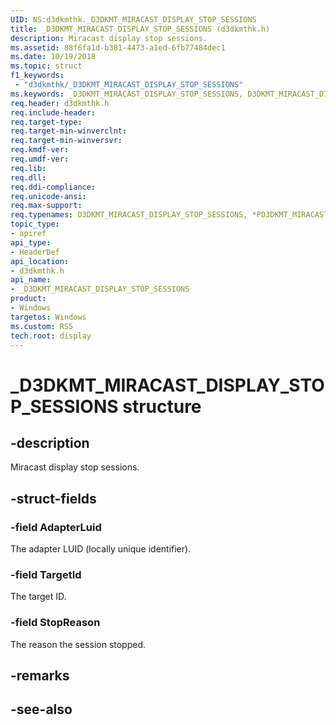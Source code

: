 ```yaml
---
UID: NS:d3dkmthk._D3DKMT_MIRACAST_DISPLAY_STOP_SESSIONS
title: _D3DKMT_MIRACAST_DISPLAY_STOP_SESSIONS (d3dkmthk.h)
description: Miracast display stop sessions.
ms.assetid: 88f6fa1d-b381-4473-a1ed-6fb77484dec1
ms.date: 10/19/2018
ms.topic: struct
f1_keywords:
 - "d3dkmthk/_D3DKMT_MIRACAST_DISPLAY_STOP_SESSIONS"
ms.keywords: _D3DKMT_MIRACAST_DISPLAY_STOP_SESSIONS, D3DKMT_MIRACAST_DISPLAY_STOP_SESSIONS, *PD3DKMT_MIRACAST_DISPLAY_STOP_SESSIONS, 
req.header: d3dkmthk.h
req.include-header:
req.target-type:
req.target-min-winverclnt:
req.target-min-winversvr:
req.kmdf-ver:
req.umdf-ver:
req.lib:
req.dll:
req.ddi-compliance:
req.unicode-ansi:
req.max-support:
req.typenames: D3DKMT_MIRACAST_DISPLAY_STOP_SESSIONS, *PD3DKMT_MIRACAST_DISPLAY_STOP_SESSIONS
topic_type: 
- apiref
api_type: 
- HeaderDef
api_location: 
- d3dkmthk.h
api_name: 
- _D3DKMT_MIRACAST_DISPLAY_STOP_SESSIONS
product:
- Windows
targetos: Windows
ms.custom: RS5
tech.root: display
---
```


# _D3DKMT_MIRACAST_DISPLAY_STOP_SESSIONS structure

## -description

Miracast display stop sessions.

## -struct-fields

### -field AdapterLuid

The adapter LUID (locally unique identifier).

### -field TargetId

The target ID.

### -field StopReason
 
The reason the session stopped.

## -remarks

## -see-also
